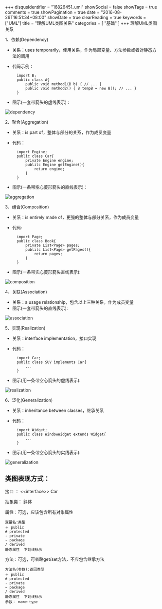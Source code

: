 +++
disqusIdentifier = "16826451_uml"
showSocial = false
showTags = true
comments = true
showPagination = true
date = "2016-08-26T16:51:34+08:00"
showDate = true
clearReading = true
keywords = ["UML"]
title = "理解UML类图关系"
categories = [ "基础" ]
+++
理解UML类图关系

1、依赖(Dependency)

- 关系：uses temporarily，使用关系，作为局部变量、方法参数或者对静态方法的调用
- 代码示例：

        import B;
        public class A{
            public void method1(B b) { // ... }
            public void method2() { B tempB = new B(); // ... }
        }
- 图示(一套带箭头的虚线表示)：

![dependency](http://occ9e8dkg.bkt.clouddn.com/image/1/64/c5da58a00cd2fcbf112fa1be3e6b2.png)

2、聚合(Aggregation)

- 关系：is part of，整体与部分的关系，作为成员变量
- 代码：

        import Engine;
        public class Car{
        	private Engine engine;
        	publilc Engine getEngine(){
        		return engine;
        	}
        }
- 图示(一条带空心菱形箭头的直线表示)：

![aggregation](http://occ9e8dkg.bkt.clouddn.com/image/4/2d/e12355088b0e4fb201deec5772760.png)

3、组合(Composition)

- 关系：is entirely made of，更强的整体与部分关系，作为成员变量
- 代码:

        import Page;
        public class Book{
        	private List<Page> pages;
        	publilc List<Page> getPages(){
        		return pages;
        	}
        }
- 图示(一条带实心菱形箭头直线表示):

![composition](http://occ9e8dkg.bkt.clouddn.com/image/a/65/66b285efb154c3d638f874a006f08.png)

4、关联(Association)

- 关系：a usage relationship，包含以上三种关系，作为成员变量
- 图示(一套带箭头的直线表示):

![association](http://occ9e8dkg.bkt.clouddn.com/image/7/4d/d53d5daaf1c53fb39bfb66f40c0b3.png)

5、实现(Realization)

- 关系：interface implementation，接口实现
- 代码：

		import Car;
		public class SUV implements Car{
			...
		}
- 图示(用一条带空心箭头的虚线表示):

![realization](http://occ9e8dkg.bkt.clouddn.com/image/3/02/8e8cf926f50f551344dbffe284c56.png)

6、泛化(Generalization)

- 关系：inheritance between classes，继承关系
- 代码：
		
		import Widget;
		public class WindowWidget extends Widget{
			...
		}
- 图示(用一条带空心箭头的实线表示):

![generalization](http://occ9e8dkg.bkt.clouddn.com/image/5/6e/f8cd3332f700271df86588a86508d.png)


## 类图表现方式：

接口 ： \<\<interface\>\> Car

抽象类： 斜体

属性：可选，应该包含所有对象属性

	变量名:类型
	＋ public
	# protected
	- private
	~ package
	/ derived
	静态属性  下划线标示

方法：可选，可省略get/set方法，不应包含继承方法

	方法名(参数):返回类型
	＋ public
	# protected
	- private
	~ package
	/ derived
	静态属性  下划线标示
	参数： name:type







